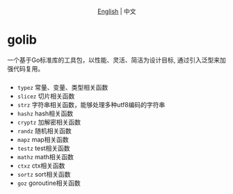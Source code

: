 <p align="center">
    <br> <a href="README.md">English</a> | 中文
</p>

# golib
一个基于Go标准库的工具包，以性能、灵活、简洁为设计目标, 通过引入泛型来加强代码复用。

###
* ``typez`` 常量、变量、类型相关函数
* ``slicez`` 切片相关函数
* ``strz`` 字符串相关函数，能够处理多种utf8编码的字符串
* ``hashz`` hash相关函数
* ``cryptz`` 加解密相关函数
* ``randz`` 随机相关函数
* ``mapz`` map相关函数
* ``testz`` test相关函数
* ``mathz`` math相关函数
* ``ctxz`` ctx相关函数
* ``sortz`` sort相关函数
* ``goz`` goroutine相关函数
